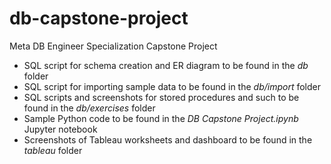# db-capstone-project
Meta DB Engineer Specialization Capstone Project

* SQL script for schema creation and ER diagram to be found in the _db_ folder
* SQL script for importing sample data to be found in the _db/import_ folder
* SQL scripts and screenshots for stored procedures and such to be found in the _db/exercises_ folder
* Sample Python code to be found in the _DB Capstone Project.ipynb_ Jupyter notebook
* Screenshots of Tableau worksheets and dashboard to be found in the _tableau_ folder
